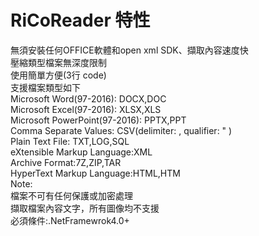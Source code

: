 # RiCoReader 特性  
無須安裝任何OFFICE軟體和open xml SDK、擷取內容速度快  
壓縮類型檔案無深度限制  
使用簡單方便(3行 code)  
支援檔案類型如下  
Microsoft Word(97-2016): DOCX,DOC  
Microsoft Excel(97-2016): XLSX,XLS  
Microsoft PowerPoint(97-2016): PPTX,PPT  
Comma Separate Values: CSV(delimiter: , qualifier: " )  
Plain Text File: TXT,LOG,SQL  
eXtensible Markup Language:XML  
Archive Format:7Z,ZIP,TAR  
HyperText Markup Language:HTML,HTM  
Note:  
檔案不可有任何保護或加密處理  
擷取檔案內容文字，所有圖像均不支援  
必須條件:.NetFramewrok4.0+  


